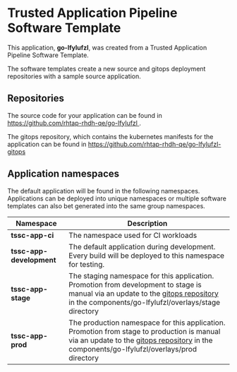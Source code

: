 # Trusted Application Pipeline Software Template

This application, **go-lfylufzl**, was created from a Trusted Application Pipeline Software Template.

The software templates create a new source and gitops deployment repositories with a sample source application. 

## Repositories

The source code for your application can be found in [https://github.com/rhtap-rhdh-qe/go-lfylufzl ](https://github.com/rhtap-rhdh-qe/go-lfylufzl ).
 
The gitops repository, which contains the kubernetes manifests for the application can be found in 
[https://github.com/rhtap-rhdh-qe/go-lfylufzl-gitops ](https://github.com/rhtap-rhdh-qe/go-lfylufzl-gitops ) 

## Application namespaces 

The default application will be found in the following namespaces. Applications can be deployed into unique namespaces or multiple software templates can also bet generated into the same group namespaces.  

|  Namespace   |  Description   |  
| -------- | -------- |
| **tssc-app-ci** | The namespace used for CI workloads |
| **tssc-app-development** | The default application during development. Every build will be deployed to this namespace for testing. |
| **tssc-app-stage** | The staging namespace for this application. Promotion from development to stage is manual via an update to the [gitops repository](https://github.com/rhtap-rhdh-qe/go-lfylufzl-gitops ) in the components/go-lfylufzl/overlays/stage directory |
| **tssc-app-prod** | The production namespace for this application. Promotion from stage to production is manual via an update to the [gitops repository](https://github.com/rhtap-rhdh-qe/go-lfylufzl-gitops ) in the components/go-lfylufzl/overlays/prod directory |